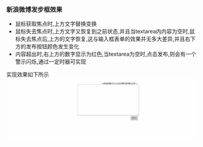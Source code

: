### 新浪微博发步框效果

* 鼠标获取焦点时,上方文字替换变换
* 鼠标失去焦点时,上方文字又恢复到之前状态,并且当textarea内内容为空时,鼠标失去焦点后,上方的文字恢复,这与输入框表单的效果并无多大差异,并且右下方的发布按钮颜色发生变化
* 内容超出时,右上方的数字显示为红色,当textarea为空时,点击发布,则会有一个警示闪烁,通过一定时器可实现

实现效果如下所示
![新浪微博发布框效果](img/weibofabukuang.gif)
